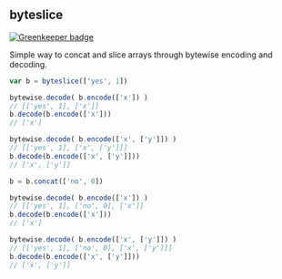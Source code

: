 ## byteslice

[![Greenkeeper badge](https://badges.greenkeeper.io/mikeal/byteslice.svg)](https://greenkeeper.io/)

Simple way to concat and slice arrays through bytewise encoding and decoding.

```javascript
var b = byteslice(['yes', 1])

bytewise.decode( b.encode(['x']) )
// [['yes', 1], ['x']]
b.decode(b.encode(['x']))
// ['x']

bytewise.decode( b.encode(['x', ['y']]) )
// [['yes', 1], ['x', ['y']]]
b.decode(b.encode(['x', ['y']]))
// ['x', ['y']]

b = b.concat(['no', 0])

bytewise.decode( b.encode(['x']) )
// [['yes', 1], ['no', 0], ['x']]
b.decode(b.encode(['x']))
// ['x']

bytewise.decode( b.encode(['x', ['y']]) )
// [['yes', 1], ['no', 0], ['x', ['y']]]
b.decode(b.encode(['x', ['y']]))
// ['x', ['y']]
```
